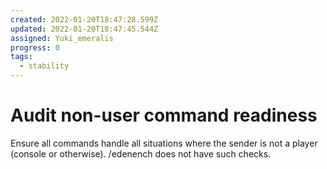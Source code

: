 ```yaml
---
created: 2022-01-20T18:47:28.599Z
updated: 2022-01-20T18:47:45.544Z
assigned: Yuki_emeralis
progress: 0
tags:
  - stability
---
```


# Audit non-user command readiness

Ensure all commands handle all situations where the sender is not a player (console or otherwise). /edenench does not have such checks.
